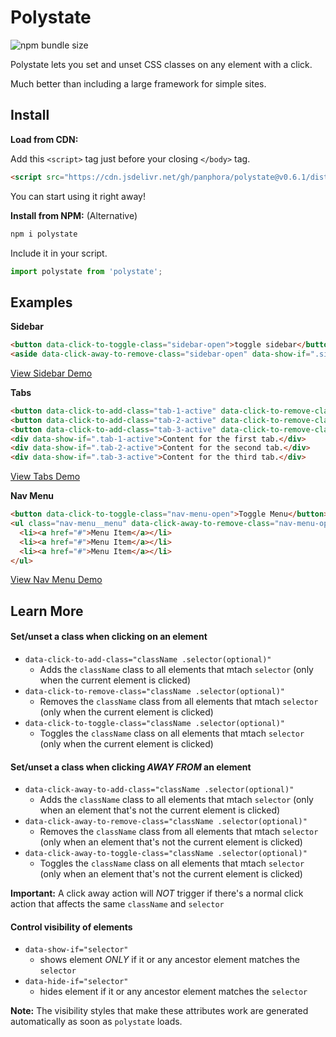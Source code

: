 # Polystate

![npm bundle size](https://img.shields.io/bundlephobia/minzip/polystate)

Polystate lets you set and unset CSS classes on any element with a click.

Much better than including a large framework for simple sites.

## Install

**Load from CDN:** 

Add this `<script>` tag just before your closing `</body>` tag.

```html
<script src="https://cdn.jsdelivr.net/gh/panphora/polystate@v0.6.1/dist/polystate.min.js"></script>
```

You can start using it right away!

**Install from NPM:** (Alternative) 

```js
npm i polystate
```

Include it in your script.
```js
import polystate from 'polystate';
```

## Examples

**Sidebar**

```html
<button data-click-to-toggle-class="sidebar-open">toggle sidebar</button>
<aside data-click-away-to-remove-class="sidebar-open" data-show-if=".sidebar-open">sidebar content</aside>
```

[View Sidebar Demo](https://codepen.io/panphora/pen/ZEYRbbE)

**Tabs**
```html
<button data-click-to-add-class="tab-1-active" data-click-to-remove-class="[tab-2-active,tab-3-active]">Tab 1</button>
<button data-click-to-add-class="tab-2-active" data-click-to-remove-class="[tab-1-active,tab-3-active]">Tab 2</button>
<button data-click-to-add-class="tab-3-active" data-click-to-remove-class="[tab-1-active,tab-2-active]">Tab 3</button>
<div data-show-if=".tab-1-active">Content for the first tab.</div>
<div data-show-if=".tab-2-active">Content for the second tab.</div>
<div data-show-if=".tab-3-active">Content for the third tab.</div>
```

[View Tabs Demo](https://codepen.io/panphora/pen/RwNJWWx)

**Nav Menu**
```html
<button data-click-to-toggle-class="nav-menu-open">Toggle Menu</button>
<ul class="nav-menu__menu" data-click-away-to-remove-class="nav-menu-open" data-show-if=".nav-menu-open">
  <li><a href="#">Menu Item</a></li>
  <li><a href="#">Menu Item</a></li>
  <li><a href="#">Menu Item</a></li>
</ul>
```

[View Nav Menu Demo](https://codepen.io/panphora/pen/GRgGpZx)

## Learn More

#### Set/unset a class when clicking on an element

* `data-click-to-add-class="className .selector(optional)"`
  * Adds the `className` class to all elements that mtach `selector` (only when the current element is clicked)
* `data-click-to-remove-class="className .selector(optional)"`
  * Removes the `className` class from all elements that mtach `selector` (only when the current element is clicked)
* `data-click-to-toggle-class="className .selector(optional)"`
  * Toggles the `className` class on all elements that mtach `selector` (only when the current element is clicked)

#### Set/unset a class when clicking *AWAY FROM* an element

* `data-click-away-to-add-class="className .selector(optional)"`
  * Adds the `className` class to all elements that mtach `selector` (only when an element that's not the current element is clicked)
* `data-click-away-to-remove-class="className .selector(optional)"`
  * Removes the `className` class from all elements that mtach `selector` (only when an element that's not the current element is clicked)
* `data-click-away-to-toggle-class="className .selector(optional)"`
  * Toggles the `className` class on all elements that mtach `selector` (only when an element that's not the current element is clicked)

**Important:** A click away action will *NOT* trigger if there's a normal click action that affects the same `className` and `selector`

#### Control visibility of elements

* `data-show-if="selector"`
  * shows element *ONLY* if it or any ancestor element matches the `selector`
* `data-hide-if="selector"`
  * hides element if it or any ancestor element matches the `selector`

**Note:** The visibility styles that make these attributes work are generated automatically as soon as `polystate` loads.





